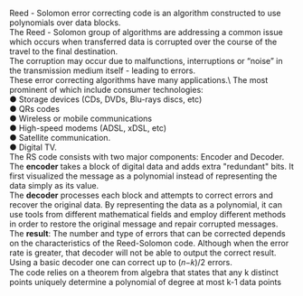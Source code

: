 Reed - Solomon error correcting code is an algorithm constructed to use polynomials over data blocks.\
The Reed - Solomon group of algorithms are addressing a common issue which occurs when transferred data is corrupted over the course of the travel to the final destination.\
The corruption may occur due to malfunctions, interruptions or “noise” in the transmission medium itself - leading to errors.\
These error correcting algorithms have many applications.\ The most prominent of which include consumer technologies:\
●	Storage devices (CDs, DVDs, Blu-rays discs, etc)\
●	QRs codes\
●	Wireless or mobile communications\
●	High-speed modems (ADSL, xDSL, etc)\
●	Satellite communication.\
●	Digital TV.\
The RS code consists with two major components: Encoder and Decoder.\
The **encoder** takes a block of digital data and adds extra "redundant" bits. It first visualized the message as a polynomial instead of representing the data simply as its value.\
The **decoder** processes each block and attempts to correct errors and recover the original data. By representing the data as a polynomial,
it can use tools from different mathematical fields and employ different methods in order to restore the original message and repair corrupted messages.\
The **result**: The number and type of errors that can be corrected depends on the characteristics of the Reed-Solomon code. Although when the error rate is greater, that decoder will not be able to output the correct result. 
Using a basic decoder one can correct up to (𝑛−𝑘)/2 errors.\
The code relies on a theorem from algebra that states that any k distinct points uniquely determine a polynomial of degree at most k-1 data points
